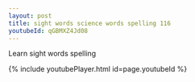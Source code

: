 ```yaml
---
layout: post
title: sight words science words spelling 116
youtubeId: qGBMXZ4Jd08
---
```

 
 
Learn sight words spelling
 
 
 
 
{% include youtubePlayer.html id=page.youtubeId %}
 
 
